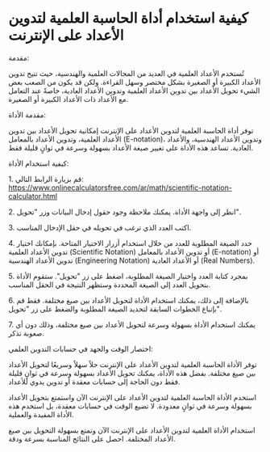 كيفية استخدام أداة الحاسبة العلمية لتدوين الأعداد على الإنترنت
==============================================================

مقدمة:

تُستخدم الأعداد العلمية في العديد من المجالات العلمية والهندسية، حيث تتيح تدوين الأعداد الكبيرة أو الصغيرة بشكل مختصر وسهل القراءة. ولكن قد يكون من الصعب بعض الشيء تحويل الأعداد بين تدوين الأعداد العلمية وتدوين الأعداد العادية، خاصةً عند التعامل مع الأعداد ذات الأعداد الكبيرة أو الصغيرة.

مقدمة الأداة:

توفر أداة الحاسبة العلمية لتدوين الأعداد على الإنترنت إمكانية تحويل الأعداد بين تدوين الأعداد العلمية، وتدوين الأعداد بالمعامل (E-notation)، وتدوين الأعداد الهندسية، والأعداد العادية. تساعد هذه الأداة على تغيير صيغة الأعداد بسهولة وسرعة في ثوانٍ قليلة فقط.

كيفية استخدام الأداة:

1\. قم بزيارة الرابط التالي: <https://www.onlinecalculatorsfree.com/ar/math/scientific-notation-calculator.html>

2\. انظر إلى واجهة الأداة. يمكنك ملاحظة وجود حقول إدخال البيانات وزر "تحويل".

3\. اكتب العدد الذي ترغب في تحويله في حقل الإدخال المناسب.

4\. حدد الصيغة المطلوبة للعدد من خلال استخدام أزرار الاختيار المتاحة. بإمكانك اختيار تدوين الأعداد العلمية (Scientific Notation) أو تدوين الأعداد بالمعامل (E-notation) أو تدوين الأعداد الهندسية (Engineering Notation) أو الأعداد العادية (Real Numbers).

5\. بمجرد كتابة العدد واختيار الصيغة المطلوبة، اضغط على زر "تحويل". ستقوم الأداة بتحويل العدد إلى الصيغة المحددة وستظهر النتيجة في الحقل المناسب.

6\. بالإضافة إلى ذلك، يمكنك استخدام الأداة لتحويل الأعداد بين صيغ مختلفة. فقط قم بإتباع الخطوات السابقة لتحديد الصيغة المطلوبة والضغط على زر "تحويل".

7\. يمكنك استخدام الأداة بسهولة وسرعة لتحويل الأعداد بين صيغ مختلفة، وذلك دون أي صعوبة تذكر.

اختصار الوقت والجهد في حسابات التدوين العلمي:

توفر الأداة الحاسبة العلمية لتدوين الأعداد على الإنترنت حلاً سهلاً وسريعًا لتحويل الأعداد بين صيغ مختلفة. بفضل هذه الأداة، يمكنك تحويل الأعداد بسهولة وسرعة في ثوانٍ قليلة فقط دون الحاجة إلى حسابات معقدة أو تدوين يدوي للأعداد.

استخدم الأداة الحاسبة العلمية لتدوين الأعداد على الإنترنت الآن واستمتع بتحويل الأعداد بسهولة وسرعة في ثوانٍ معدودة. لا تضيع الوقت في حسابات معقدة، بل استخدم هذه الأداة المفيدة والعملية.

استخدام الأداة العلمية لتدوين الأعداد على الإنترنت الآن وتمتع بسهولة التحويل بين صيغ الأعداد المختلفة. احصل على النتائج المناسبة بسرعة ودقة.
